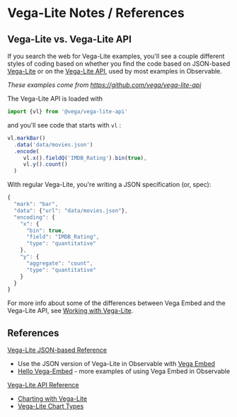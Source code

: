 # Vega-Lite Notes / References

## Vega-Lite vs. Vega-Lite API

If you search the web for Vega-Lite examples, you'll see a couple different styles of coding based on whether you find the code based on JSON-based [Vega-Lite](https://vega.github.io/vega-lite) or on the [Vega-Lite API](https://github.com/vega/vega-lite-api), used by most examples in Observable.

*These examples come from https://github.com/vega/vega-lite-api*

The Vega-Lite API is loaded with
~~~ js
import {vl} from '@vega/vega-lite-api'
~~~

and you'll see code that starts with `vl` :

~~~ js
vl.markBar()
  .data('data/movies.json')
  .encode(
     vl.x().fieldQ('IMDB_Rating').bin(true),
     vl.y().count()
  )
~~~

With regular Vega-Lite, you're writing a JSON specification (or, spec):
~~~js
{
  "mark": "bar",
  "data": {"url": "data/movies.json"},
  "encoding": {
    "x": {
      "bin": true,
      "field": "IMDB_Rating",
      "type": "quantitative"
    },
    "y": {
      "aggregate": "count",
      "type": "quantitative"
    }
  }
}
~~~

For more info about some of the differences between Vega Embed and the Vega-Lite API, see [Working with Vega-Lite](https://observablehq.com/@didoesdigital/working-with-vega-lite). 

## References

[Vega-Lite JSON-based Reference](https://vega.github.io/vega-lite/docs/)
* Use the JSON version of Vega-Lite in Observable with [Vega Embed](https://github.com/vega/vega-embed)
* [Hello Vega-Embed](https://observablehq.com/@vega/hello-vega-embed) - more examples of using Vega Embed in Observable

[Vega-Lite API Reference](https://vega.github.io/vega-lite-api/api/)
* [Charting with Vega-Lite](https://observablehq.com/@observablehq/vega-lite?collection=@observablehq/observable-for-vega-lite)
* [Vega-Lite Chart Types](https://observablehq.com/@observablehq/vega-lite-chart-types)
